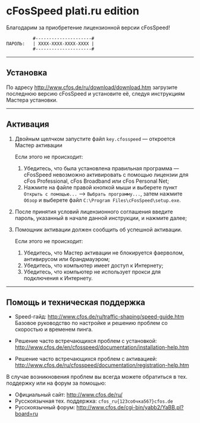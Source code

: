 ﻿
cFosSpeed plati.ru edition
==========================

Благодарим за приобретение лицензионной версии cFosSpeed!


              #---------------------#
    ПАРОЛЬ:   | XXXX-XXXX-XXXX-XXXX |
              #---------------------#


---------
Установка
---------

По адресу http://www.cfos.de/ru/download/download.htm загрузите последнюю
версию cFosSpeed и установите её, следуя инструкциям Мастера установки.


---------
Активация
---------

1. Двойным щелчком запустите файл `key.cfosspeed` — откроется Мастер активации

   Если этого не происходит:

   1) Убедитесь, что была установлена правильная программа — cFosSpeed
      невозможно активировать с помощью лицензии для cFos Professional,
      cFos Broadband или cFos Personal Net;
   2) Нажмите на файле правой кнопкой мыши и выберете пункт
      `Открыть с помощью...` —> `Выбрать программу...`, затем нажмите `Обзор` и
      выберете файл `C:\Program Files\cFosSpeed\setup.exe`.

2. После принятия условий лицензионного соглашения введите пароль,
   указанный в начале данной инструкции, и нажмите далее;

3. Помощник активации должен сообщить об успешной активации.

   Если этого не происходит:

   1) Убедитесь, что Мастер активации не блокируется фаерволом,
      антивирусом или брандмауэром;
   2) Убедитесь, что компьютер имеет доступ к Интернету;
   3) Убедитесь, что компьютер не использует прокси для подключения к Интернету.


------------------------------
Помощь и техническая поддержка
------------------------------

* Speed-гайд: http://www.cfos.de/ru/traffic-shaping/speed-guide.htm
  Базовое руководство по настройке и решению проблем со скоростью
  и временем пинга.

* Решение часто встречающихся проблем с установкой:
  http://www.cfos.de/en/cfosspeed/documentation/installation-help.htm

* Решение часто встречающихся проблем с активацией:
  http://www.cfos.de/ru/cfosspeed/documentation/registration-help.htm

В случае возникновения проблем вы всегда можете обратиться в тех. поддержку 
или на форум за помощью:

  * Официальный сайт:              http://www.cfos.de/ru/
  * Русскоязычная тех. поддержка:  `cfos_ru{123собчка567}cfos.de`
  * Русскоязычный форум:           http://www.cfos.de/cgi-bin/yabb2/YaBB.pl?board=ru